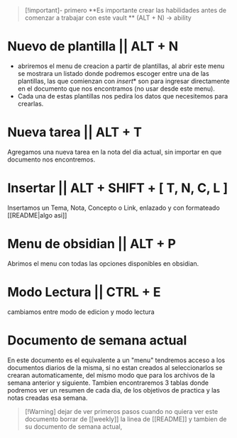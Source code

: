 >[!important]- primero
>  **Es importante crear las habilidades antes de comenzar a trabajar con este vault **
>  (ALT + N) -> ability 

# Nuevo de plantilla || ALT + N 
-  abriremos el menu de creacion a partir de plantillas, al abrir este menu se mostrara un listado donde podremos escoger entre una de las plantillas, las que comienzan con _insert_* son para ingresar  directamente en el documento que nos encontramos (no usar desde este menu).
-  Cada una de estas plantillas nos pedira los datos que necesitemos para crearlas. 

# Nueva tarea || ALT + T
Agregamos una nueva tarea en la nota del dia actual, sin importar en que documento nos encontremos.

# Insertar ||  ALT + SHIFT + [ T, N, C, L ]
 Insertamos un Tema, Nota, Concepto o Link, enlazado y con formateado [[README|algo asi]] 

# Menu de obsidian || ALT + P
 Abrimos el menu con todas las opciones disponibles en obsidian.

# Modo Lectura || CTRL + E
cambiamos entre modo de edicion y modo lectura


# Documento de semana actual 
En este documento es el equivalente a un "menu" tendremos acceso a los documentos diarios de la misma, si no estan creados al seleccionarlos se crearan automaticamente, del mismo modo que para los archivos de la semana anterior y siguiente. Tambien encontraremos 3 tablas donde podremos ver un resumen de cada dia, de los objetivos de practica y las notas creadas esa semana.


>[!Warning] dejar de ver primeros pasos
> cuando no quiera ver este documento borrar de [[weekly]] la linea de \[\[README]] y tambien de su documento de semana actual,